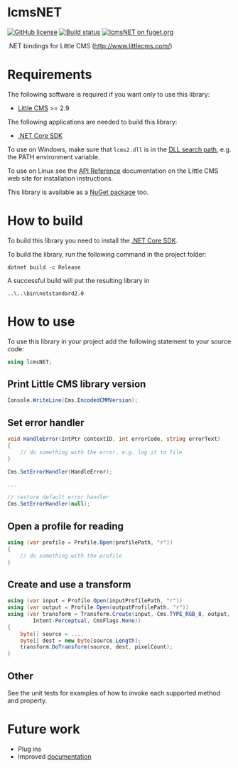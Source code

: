 # lcmsNET
[![GitHub license](https://img.shields.io/static/v1?label=license&message=MIT&color=green)](https://github.com/jrshoare/lcmsNET/blob/master/LICENSE)
[![Build status](https://travis-ci.org/jrshoare/lcmsNET.svg?branch=master)](https://travis-ci.org/jrshoare/lcmsNET)
[![lcmsNET on fuget.org](https://www.fuget.org/packages/lcmsNET/badge.svg)](https://www.fuget.org/packages/lcmsNET)

.NET bindings for Little CMS (http://www.littlecms.com/)

# Requirements
The following software is required if you want only to use this library:  
* [Little CMS](http://www.littlecms.com/download.html) >= 2.9

The following applications are needed to build this library:

* [.NET Core SDK](https://dotnet.microsoft.com/download/visual-studio-sdks)

To use on Windows, make sure that `lcms2.dll` is in the [DLL search path](https://docs.microsoft.com/en-gb/windows/win32/dlls/dynamic-link-library-search-order), e.g. the PATH environment variable.

To use on Linux see the [API Reference](https://www.littlecms.com/LittleCMS2.13%20API.pdf) documentation on the Little CMS web site for installation instructions.

This library is available as a [NuGet package](https://www.nuget.org/packages/lcmsNET/) too.

# How to build

To build this library you need to install the [.NET Core SDK](https://dotnet.microsoft.com/download/visual-studio-sdks).

To build the library, run the following command in the project folder:
```
dotnet build -c Release
```
A successful build will put the resulting library in
```
..\..\bin\netstandard2.0
```

# How to use

To use this library in your project add the following statement to your source code:
```csharp
using lcmsNET;
```

## Print Little CMS library version
```csharp
Console.WriteLine(Cms.EncodedCMMVersion);
```

## Set error handler
```csharp
void HandleError(IntPtr contextID, int errorCode, string errorText)
{
    // do something with the error, e.g. log it to file
}

Cms.SetErrorHandler(HandleError);

...

// restore default error handler
Cms.SetErrorHandler(null);
```

## Open a profile for reading
```csharp
using (var profile = Profile.Open(profilePath, "r"))
{
    // do something with the profile
}
```

## Create and use a transform
```csharp
using (var input = Profile.Open(inputProfilePath, "r"))
using (var output = Profile.Open(outputProfilePath, "r"))
using (var transform = Transform.Create(input, Cms.TYPE_RGB_8, output, Cms.TYPE_RGB_8,
        Intent.Perceptual, CmsFlags.None))
{
    byte[] source = ....
    byte[] dest = new byte[source.Length];
    transform.DoTransform(source, dest, pixelCount);
}

```

## Other
See the unit tests for examples of how to invoke each supported method and property.

# Future work
* Plug ins
* Improved [documentation](docs/index.md)
